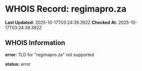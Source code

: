 # WHOIS Record: regimapro.za

**Last Updated:** 2025-10-17T03:24:39.392Z
**Checked At:** 2025-10-17T03:24:39.392Z

## WHOIS Information

**error:** TLD for "regimapro.za" not supported

**status:** error

